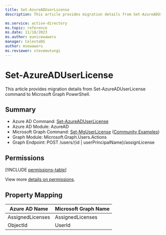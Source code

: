 ```yaml
---
title: Set-AzureADUserLicense
description: This article provides migration details from Set-AzureADUserLicense command to Microsoft Graph PowerShell.

ms.service: active-directory
ms.topic: reference
ms.date: 11/18/2023
ms.author: eunicewaweru
manager: CelesteDG
author: msewaweru
ms.reviewer: stevemutungi
---
```


# Set-AzureADUserLicense

This article provides migration details from Set-AzureADUserLicense command to Microsoft Graph PowerShell.

## Summary

+ Azure AD Command: [Set-AzureADUserLicense](/powershell/module/azuread/set-azureaduserlicense)
+ Azure AD Module: AzureAD
+ Microsoft Graph Command: [Set-MgUserLicense](/powershell/module/microsoft.graph.users.actions/set-mguserlicense) ([Community Examples](https://github.com/orgs/msgraph/discussions?discussions_q=Set-MgUserLicense))
+ Graph Module: Microsoft.Graph.Users.Actions
+ Graph Endpoint:  POST /users/{id | userPrincipalName}/assignLicense

## Permissions

[!INCLUDE [permissions-table](~/graphref/api-reference/v1.0/includes/permissions/user-assignlicense-permissions.md)]

View more [details on permissions](/graph/api/user-assignlicense#permissions).

## Property Mapping

|Azure AD Name|Microsoft Graph Name|
|---|---|
|AssignedLicenses|AssignedLicenses|
|ObjectId|UserId|